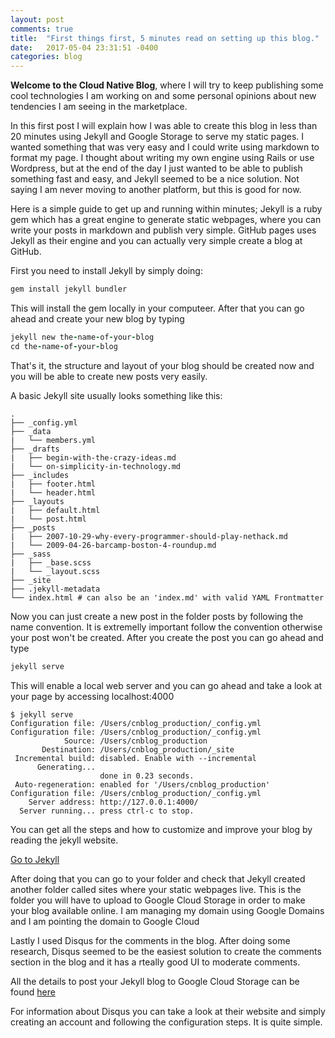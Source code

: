 ```yaml
---
layout: post
comments: true
title:  "First things first, 5 minutes read on setting up this blog."
date:   2017-05-04 23:31:51 -0400
categories: blog
---
```


**Welcome to the Cloud Native Blog**, where I will try to keep publishing some cool technologies I am working on and some personal opinions about new tendencies I am seeing in the marketplace.

In this first post I will explain how I was able to create this blog in less than 20 minutes using Jekyll and Google Storage to serve my static pages. I wanted something that was very easy and I could write using markdown to format my page. I thought about writing my own engine using Rails or use Wordpress, but at the end of the day I just wanted to be able to publish something fast and easy, and Jekyll seemed to be a nice solution. Not saying I am never moving to another platform, but this is good for now.

Here is a simple guide to get up and running within minutes; Jekyll is a ruby gem which has a great engine to generate static webpages, where you can write your posts in markdown and publish very simple. GitHub pages uses Jekyll as their engine and you can actually very simple create a blog at GitHub.

First you need to install Jekyll by simply doing:

```ruby
gem install jekyll bundler
```

This will install the gem locally in your computeer. After that you can go ahead and create your new blog by typing

```ruby
jekyll new the-name-of-your-blog
cd the-name-of-your-blog
```

That's it, the structure and layout of your blog should be created now and you will be able to create new posts very easily.

A basic Jekyll site usually looks something like this:

```
.
├── _config.yml
├── _data
|   └── members.yml
├── _drafts
|   ├── begin-with-the-crazy-ideas.md
|   └── on-simplicity-in-technology.md
├── _includes
|   ├── footer.html
|   └── header.html
├── _layouts
|   ├── default.html
|   └── post.html
├── _posts
|   ├── 2007-10-29-why-every-programmer-should-play-nethack.md
|   └── 2009-04-26-barcamp-boston-4-roundup.md
├── _sass
|   ├── _base.scss
|   └── _layout.scss
├── _site
├── .jekyll-metadata
└── index.html # can also be an 'index.md' with valid YAML Frontmatter
```

Now you can just create a new post in the folder posts by following the name convention. It is extremelly important follow the convention otherwise your post won't be created. After you create the post you can go ahead and type

```ruby
jekyll serve
```
This will enable a local web server and you can go ahead and take a look at your page by accessing localhost:4000

```
$ jekyll serve
Configuration file: /Users/cnblog_production/_config.yml
Configuration file: /Users/cnblog_production/_config.yml
            Source: /Users/cnblog_production
       Destination: /Users/cnblog_production/_site
 Incremental build: disabled. Enable with --incremental
      Generating...
                    done in 0.23 seconds.
 Auto-regeneration: enabled for '/Users/cnblog_production'
Configuration file: /Users/cnblog_production/_config.yml
    Server address: http://127.0.0.1:4000/
  Server running... press ctrl-c to stop.
```
You can get all the steps and how to customize and improve your blog by reading the jekyll website.

[Go to Jekyll](https://jekyllrb.com/)

After doing that you can go to your folder and check that Jekyll created another folder called sites where your static webpages live. This is the folder you will have to upload to Google Cloud Storage in order to make your blog available online. I am managing my domain using Google Domains and I am pointing the domain to Google Cloud

Lastly I used Disqus for the comments in the blog. After doing some research, Disqus seemed to be the easiest solution to create the comments section in the blog and it has a rteally good UI to moderate comments.

All the details to post your Jekyll blog to Google Cloud Storage can be found [here](https://little418.com/2015/07/jekyll-google-cloud-storage.html)

For information about Disqus you can take a look at their website and simply creating an account and following the configuration steps. It is quite simple.
